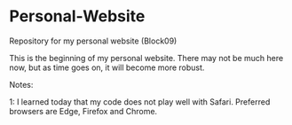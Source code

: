# Personal-Website
Repository for my personal website (Block09)

This is the beginning of my personal website. There may not be much here now, but as time goes on, it will become more robust. 

Notes: 

1: I learned today that my code does not play well with Safari. Preferred browsers are Edge, Firefox and Chrome.
